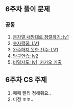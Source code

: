 ## 6주차 풀이 문제

### 공통
1. [문자열 내맘대로 정렬하기: lv1](https://school.programmers.co.kr/learn/courses/30/lessons/12915)
2. [숫자짝꿍: LV1](https://school.programmers.co.kr/learn/courses/30/lessons/131128)
3. [완주하지 못한 선수: LV1](https://school.programmers.co.kr/learn/courses/30/lessons/42576)
4. [당구연습: lv2](https://school.programmers.co.kr/learn/courses/30/lessons/169198)
5. [비밀지도: lv1, 카카오 기출](https://school.programmers.co.kr/learn/courses/30/lessons/17681)


## 6주차 CS 주제
1. 페페 빨리 정해줘요..
2. 미정 ㅎㅎ..
